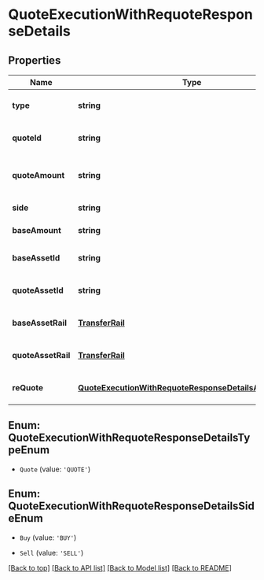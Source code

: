 # QuoteExecutionWithRequoteResponseDetails

## Properties

|Name | Type | Description | Notes|
|------------ | ------------- | ------------- | -------------|
|**type** | **string** | Order type for quote orders | [default to undefined]|
|**quoteId** | **string** | Quote ID for quote orders | [default to undefined]|
|**quoteAmount** | **string** | Quote amount for quote orders | [default to undefined]|
|**side** | **string** | Side of the order | [default to SideEnum_Buy]|
|**baseAmount** | **string** | Amount to convert | [default to undefined]|
|**baseAssetId** | **string** | Source asset identifier | [default to undefined]|
|**quoteAssetId** | **string** | Target asset identifier | [default to undefined]|
|**baseAssetRail** | [**TransferRail**](TransferRail.md) |  | [optional] [default to undefined]|
|**quoteAssetRail** | [**TransferRail**](TransferRail.md) |  | [optional] [default to undefined]|
|**reQuote** | [**QuoteExecutionWithRequoteResponseDetailsAllOfReQuote**](QuoteExecutionWithRequoteResponseDetailsAllOfReQuote.md) |  | [optional] [default to undefined]|


## Enum: QuoteExecutionWithRequoteResponseDetailsTypeEnum


* `Quote` (value: `'QUOTE'`)



## Enum: QuoteExecutionWithRequoteResponseDetailsSideEnum


* `Buy` (value: `'BUY'`)

* `Sell` (value: `'SELL'`)





[[Back to top]](#) [[Back to API list]](../../README.md#documentation-for-api-endpoints) [[Back to Model list]](../../README.md#documentation-for-models) [[Back to README]](../../README.md)
